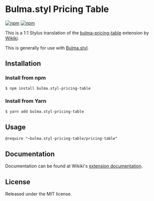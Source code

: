 # Bulma.styl Pricing Table

[![npm](https://img.shields.io/npm/v/bulma.styl-pricing-table.svg)](https://www.npmjs.com/package/bulma.styl-pricing-table)
[![npm](https://img.shields.io/npm/dm/bulma.styl-pricing-table.svg)](https://www.npmjs.com/package/bulma.styl-pricing-table)

This is a 1:1 Stylus translation of the [bulma-pricing-table](https://github.com/Wikiki/bulma-pricing-table) extension by [Wikiki](https://github.com/Wikiki).

This is generally for use with [Bulma.styl](https://github.com/log1x/bulma.styl). 

## Installation 

### Install from npm

```sh
$ npm install bulma.styl-pricing-table
```

### Install from Yarn 

```sh
$ yarn add bulma.styl-pricing-table
```

## Usage 

```
@require "~bulma.styl-pricing-table/pricing-table"
```

## Documentation 

Documentation can be found at Wikiki's [extension documentation](https://wikiki.github.io/bulma-extensions/pricing-table).

## License

Released under the MIT license.
